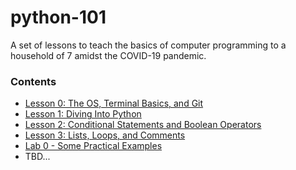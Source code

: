 # python-101

A set of lessons to teach the basics of computer programming to a household of 7 amidst the COVID-19 pandemic.

### Contents

* [Lesson 0: The OS, Terminal Basics, and Git](https://github.com/adrianosela/python-101/tree/master/lesson-0)
* [Lesson 1: Diving Into Python](https://github.com/adrianosela/python-101/tree/master/lesson-1)
* [Lesson 2: Conditional Statements and Boolean Operators](https://github.com/adrianosela/python-101/tree/master/lesson-2)
* [Lesson 3: Lists, Loops, and Comments](https://github.com/adrianosela/python-101/tree/master/lesson-3)
* [Lab 0 - Some Practical Examples](https://github.com/adrianosela/python-101/tree/master/lab-0)
* TBD...
